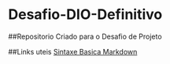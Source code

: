 # Desafio-DIO-Definitivo
##Repositorio Criado para o Desafio de Projeto

##Links uteis
[Sintaxe Basica Markdown](https://docs.pipz.com/central-de-ajuda/learning-center/guia-basico-de-markdown#open)

